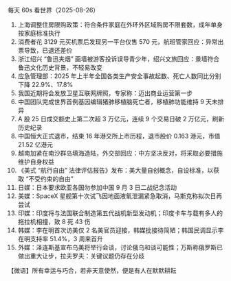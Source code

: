 每天 60s 看世界（2025-08-26）

1. 上海调整住房限购政策：符合条件家庭在外环外区域购房不限套数，成年单身按家庭标准执行
2. 消费者花 3129 元买机票后发现另一平台仅售 570 元，航班管家回应：异常出票导致，已退还差价
3. 浙江绍兴 “鲁迅夹烟” 画墙被游客投诉误导青少年，绍兴文旅回应：景墙符合鲁迅文化历史背景，不轻易改变
4. 应急管理部：2025 年上半年全国各类生产安全事故起数、死亡人数同比分别下降 22.9%、17.8%
5. 我国近期将会发放卫星互联网牌照，专家称：迈出商业运营第一步
6. 中国团队完成世界首例基因编辑猪肺移植脑死亡者，移植肺功能维持 9 天未排异
7. A 股 25 日成交额史上第二次超 3 万亿元，连续 9 个交易日破 2 万亿元，刷新历史纪录
8. 中国恒大正式退市，结束 16 年港交所上市历程，退市股价 0.163 港元，市值 21.52 亿港元
9. 越南加紧在南沙群岛填海造陆，外交部回应：中方坚决反对，将采取必要措施维护自身权益
10. 《美式 “航行自由” 法律评估报告》发布：美大量自创概念，自设标准，以获取 “不受约束的自由”
11. 日媒：日本要求欧亚各国勿参加中国 9 月 3 日二战纪念活动
12. 美媒：SpaceX 星舰第十次试飞因地面液氧泄漏紧急取消，马斯克称拟次日再尝试
13. 印媒：印度将与法国联合制造第五代战机新型发动机；印度卡车与载有多人的拖拉机相撞，致 8 死 43 伤
14. 韩媒：李在明首次访美仅 2 名美官员迎接，韩媒批接待简陋；韩国民调显示李在明支持率 51.4%，3 周来首升
15. 外媒：泽连斯基宣布乌美将举行会谈，讨论俄乌和谈可能性；万斯称俄罗斯已做出重大让步，拉夫罗夫：关键议题仍存在分歧

【微语】所有幸运与巧合，若非天意使然，便是有人在默默耕耘